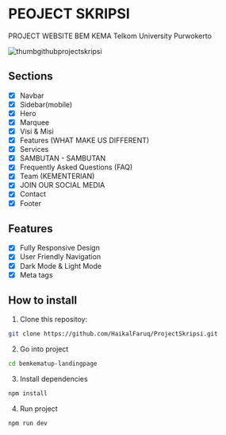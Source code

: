 # PEOJECT SKRIPSI
PROJECT WEBSITE BEM KEMA Telkom University Purwokerto

![thumbgithubprojectskripsi](https://github.com/user-attachments/assets/818a29c4-fbf0-4411-b7f3-7818456fdb3e)

## Sections

- [x] Navbar
- [x] Sidebar(mobile)
- [x] Hero
- [x] Marquee
- [x] Visi & Misi
- [x] Features (WHAT MAKE US DIFFERENT)
- [x] Services
- [x] SAMBUTAN - SAMBUTAN
- [x] Frequently Asked Questions (FAQ)
- [x] Team (KEMENTERIAN)
- [x] JOIN OUR SOCIAL MEDIA
- [x] Contact
- [x] Footer

## Features

- [x] Fully Responsive Design
- [x] User Friendly Navigation
- [x] Dark Mode & Light Mode
- [x] Meta tags

## How to install

1. Clone this repositoy:

```bash
git clone https://github.com/HaikalFaruq/ProjectSkripsi.git
```

2. Go into project

```bash
cd bemkematup-landingpage
```

3. Install dependencies

```bash
npm install
```

4. Run project

```bash
npm run dev
```
